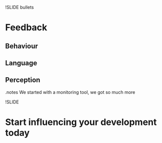 !SLIDE bullets
# Feedback
## Behaviour
## Language
## Perception

.notes We started with a monitoring tool, we got so much more

!SLIDE
# Start influencing your development today #
